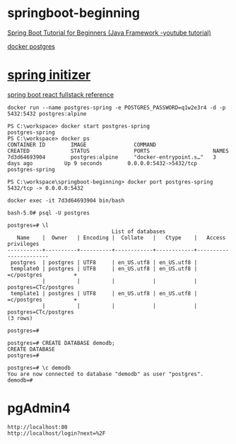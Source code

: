 # springboot-beginning
[Spring Boot Tutorial for Beginners (Java Framework -youtube tutorial)](https://www.youtube.com/watch?v=vtPkZShrvXQ&amp;t=188s)

[docker postgres](https://hub.docker.com/_/postgres)
# [spring initizer](https://start.spring.io/)

[spring boot react fullstack reference](https://github.com/amigoscode/spring-boot-essentials)

```
docker run --name postgres-spring -e POSTGRES_PASSWORD=q1w2e3r4 -d -p 5432:5432 postgres:alpine

PS C:\workspace> docker start postgres-spring
postgres-spring
PS C:\workspace> docker ps
CONTAINER ID        IMAGE               COMMAND                  CREATED             STATUS              PORTS                    NAMES
7d3d64693904        postgres:alpine     "docker-entrypoint.s…"   3 days ago          Up 9 seconds        0.0.0.0:5432->5432/tcp   postgres-spring

PS C:\workspace\springboot-beginning> docker port postgres-spring
5432/tcp -> 0.0.0.0:5432

docker exec -it 7d3d64693904 bin/bash

bash-5.0# psql -U postgres

postgres=# \l
                                 List of databases
   Name    |  Owner   | Encoding |  Collate   |   Ctype    |   Access privileges
-----------+----------+----------+------------+------------+-----------------------
 postgres  | postgres | UTF8     | en_US.utf8 | en_US.utf8 |
 template0 | postgres | UTF8     | en_US.utf8 | en_US.utf8 | =c/postgres          +
           |          |          |            |            | postgres=CTc/postgres
 template1 | postgres | UTF8     | en_US.utf8 | en_US.utf8 | =c/postgres          +
           |          |          |            |            | postgres=CTc/postgres
(3 rows)

postgres=#

postgres=# CREATE DATABASE demodb;
CREATE DATABASE
postgres=#

postgres=# \c demodb
You are now connected to database "demodb" as user "postgres".
demodb=#

```
# pgAdmin4

```
http://localhost:80
http://localhost/login?next=%2F
```
